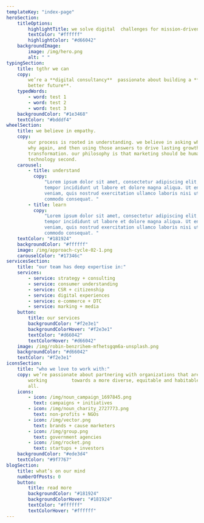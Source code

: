 ```yaml
---
templateKey: "index-page"
heroSection:
    titleOptions:
        highlightTitle: we solve digital  challenges for mission-driven organizations.
        textColor: "#ffffff"
        highlightColor: "#d66042"
    backgroundImage:
        image: /img/hero.png
        alt: " "
typingSection:
    title: tgthr we can
    copy:
        we’re a **digital consultancy**  passionate about building a **radically
        better future**.
    typedWords:
        - word: test 1
        - word: test 2
        - word: test 3
    backgroundColor: "#1e3468"
    textColor: "#bdddf4"
wheelSection:
    title: we believe in empathy.
    copy:
        our process is rooted in understanding. we believe in asking why, asking
        why again, and then using those answers to drive lasting growth and
        transformation. our philosophy is that marketing should be human first and
        technology second.
    carousel:
        - title: understand
          copy:
              "Lorem ipsum dolor sit amet, consectetur adipiscing elit, sed do eiusmod
              tempor incididunt ut labore et dolore magna aliqua. Ut enim ad minim
              veniam, quis nostrud exercitation ullamco laboris nisi ut aliquip ex ea
              commodo consequat. "
        - title: learn
          copy:
              "Lorem ipsum dolor sit amet, consectetur adipiscing elit, sed do eiusmod
              tempor incididunt ut labore et dolore magna aliqua. Ut enim ad minim
              veniam, quis nostrud exercitation ullamco laboris nisi ut aliquip ex ea
              commodo consequat. "
    textColor: "#181924"
    backgroundColor: "#ffffff"
    image: /img/approach-cycle-02-1.png
    carouselColor: "#17346c"
servicesSection:
    title: "our team has deep expertise in:"
    services:
        - service: strategy + consulting
        - service: consumer understanding
        - service: CSR + citizenship
        - service: digital experiences
        - service: e-commerce + DTC
        - service: marking + media
    button:
        title: our services
        backgroundColor: "#f2e3e1"
        backgroundColorHover: "#f2e3e1"
        textColor: "#d66042"
        textColorHover: "#d66042"
    image: /img/robin-benzrihem-mfhetsgqm6a-unsplash.png
    backgroundColor: "#d66042"
    textColor: "#f2e3e1"
iconsSection:
    title: "who we love to work with:"
    copy: we’re passionate about partnering with organizations that are
        working         towards a more diverse, equitable and habitable world for
        all.
    icons:
        - icon: /img/noun_campaign_1697845.png
          text: campaigns + initiatives
        - icon: /img/noun_charity_2727773.png
          text: non-profits + NGOs
        - icon: /img/vector.png
          text: brands + cause marketers
        - icon: /img/group.png
          text: government agencies
        - icon: /img/rocket.png
          text: startups + investors
    backgroundColor: "#ede3d4"
    textColor: "#9f7767"
blogSection:
    title: what’s on our mind
    numberOfPosts: 0
    button:
        title: read more
        backgroundColor: "#181924"
        backgroundColorHover: "#181924"
        textColor: "#ffffff"
        textColorHover: "#ffffff"
---
```

